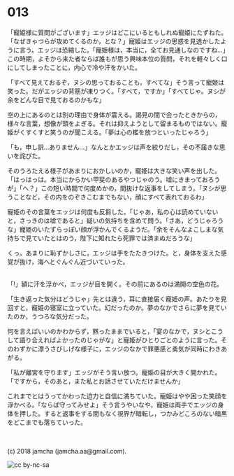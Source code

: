 # 013

「寵姫様に質問がございます」エッジはどこにいるともしれぬ寵姫にたずねた。「なぜきゃつらが攻めてくるのか，とな？」寵姫はエッジの思惑を見透かしたように言う。エッジは恐縮した。「寵姫様は，本当に，全てお見通しなのですね…」この時期，よそから来た者ならば誰もが思う興味本位の質問，それを軽々しく口にしてしまったことに，内心で冷や汗をかいた。  

「すべて見えておるぞ，ヌシの思っておることも，すべてな」そう言って寵姫は笑った。だがエッジの背筋が凍りつく。「すべて，ですか」「すべてじゃ。ヌシが余をどんな目で見ておるのかもな」  

空の上にあるのとは別の理由で身体が震える。謁見の間で会ったときからの，様々な言葉，想像が頭をよぎる。それは抑えようとして留まるものではない。寵姫がくすくすと笑うのが聞こえる。「夢は心の檻を放つといったじゃろう」  

「も，申し訳…ありません…」なんとかエッジは声を絞りだし，その不届きな思いを詫びた。  

そのうろたえる様子があまりにおかしいのか，寵姫は大きな笑い声を出した。「はっはっは。本当にからかい甲斐のあるやつじゃのう。嘘にきまっておろうが」「へ？」この短い時間で何度めかの，間抜けな返事をしてしまう。「ヌシが思うことなど，その内をのぞきこむまでもない，顔にすべて表れておるわ」  

寵姫のその言葉をエッジは何度も反芻した。「じゃあ，私の心は読めていないと，さっきのは嘘であると」疑いの気持ちを含めて問う。「さあ，どうじゃろうな」寵姫のいたずらっぽい顔が浮かんでくるようだ。「余をそんなよこしまな気持ちで見ていたとはのう，陛下に知れたら死罪では済まぬだろうな」  

くっ。あまりに恥ずかしさに，エッジは手をたたきつけた。と，身体を支えた感覚が抜け，海へとぐんぐん近づいていった。  

<br>  
「!」額に汗を浮かべ，エッジが目を開く。その前にあるのは満開の空色の花。  

「生き返った気分はどうじゃ」先とは違う，耳に直接届く寵姫の声。あたりを見回すと，寵姫の寝室に立っていた。幻だったのか。夢のなかでさらに夢を見ていたのか，うつろな気分だった。  

何を言えばいいのかわからず，黙ったままでいると，「宴のなかで，ヌシとこうして語り合えればよかったのじゃがな」と寵姫がひとりごとのように言った。そのわずかに漂うさびしげな様子に，エッジのなかで罪悪感と勇気が同時にわきあがる。  

「私が離宮を守ります」エッジがそう言い放つ。寵姫の目が大きく開かれた。「ですから，そのあと，また私とお話させていただけませんか」  

これまでとはうってかわった迫力と自信に満ちていた。寵姫はやや困った笑顔を浮かべる。「ならば守ってみせよ」そう言うやいなや，寵姫は両手でエッジの身体を押した。すると返事をする間もなく視界が暗転し，つかみどころのない暗黒をどこまでも落ちていった。  

<br>  
<br>  
(c) 2018 jamcha (jamcha.aa@gmail.com).  

![cc by-nc-sa](http://i.creativecommons.org/l/by-nc-sa/4.0/88x31.png)
